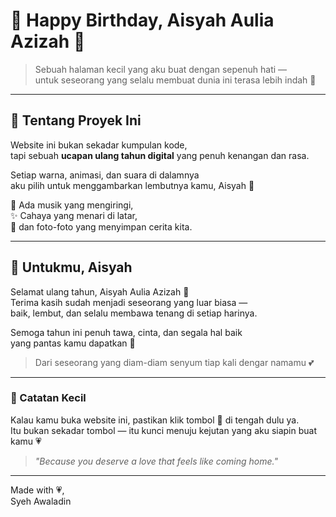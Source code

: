 # 💖 Happy Birthday, Aisyah Aulia Azizah 💖

> Sebuah halaman kecil yang aku buat dengan sepenuh hati —  
> untuk seseorang yang selalu membuat dunia ini terasa lebih indah 🌸

---

## 💞 Tentang Proyek Ini
Website ini bukan sekadar kumpulan kode,  
tapi sebuah **ucapan ulang tahun digital** yang penuh kenangan dan rasa.

Setiap warna, animasi, dan suara di dalamnya  
aku pilih untuk menggambarkan lembutnya kamu, Aisyah 🌷

🎵 Ada musik yang mengiringi,  
✨ Cahaya yang menari di latar,  
📸 dan foto-foto yang menyimpan cerita kita.

---

## 🌹 Untukmu, Aisyah
Selamat ulang tahun, Aisyah Aulia Azizah 🎂  
Terima kasih sudah menjadi seseorang yang luar biasa —  
baik, lembut, dan selalu membawa tenang di setiap harinya.

Semoga tahun ini penuh tawa, cinta, dan segala hal baik  
yang pantas kamu dapatkan 🫶

> Dari seseorang yang diam-diam senyum tiap kali dengar namamu 💕

---

### 🎁 Catatan Kecil
Kalau kamu buka website ini, pastikan klik tombol 🎵 di tengah dulu ya.  
Itu bukan sekadar tombol — itu kunci menuju kejutan yang aku siapin buat kamu 💗  

> _"Because you deserve a love that feels like coming home."_  

---

Made with 💗,  
Syeh Awaladin
